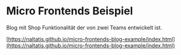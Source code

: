 # Micro Frontends Beispiel
Blog mit Shop Funktionalität der von zwei Teams entwickelt ist.

[https://naltatis.github.io/micro-frontends-blog-example/index.html](https://naltatis.github.io/micro-frontends-blog-example/index.html)
